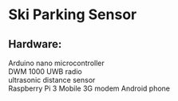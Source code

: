 # Ski Parking Sensor

## Hardware:   
Arduino nano microcontroller  
DWM 1000 UWB radio  
ultrasonic distance sensor  
Raspberry Pi 3
Mobile 3G modem
Android phone
